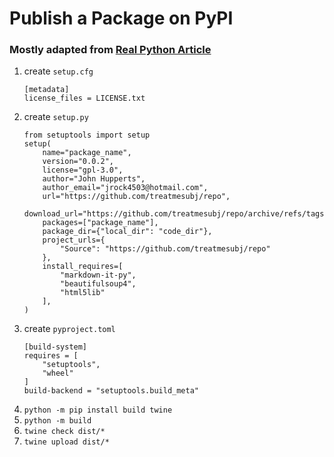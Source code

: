 # Publish a Package on PyPI
### Mostly adapted from [Real Python Article](https://realpython.com/pypi-publish-python-package/)

1. create `setup.cfg`
    ```
    [metadata]
    license_files = LICENSE.txt
    ```
2. create `setup.py`
    ```
    from setuptools import setup
    setup(
        name="package_name",
        version="0.0.2",
        license="gpl-3.0",
        author="John Hupperts",
        author_email="jrock4503@hotmail.com",
        url="https://github.com/treatmesubj/repo",
        download_url="https://github.com/treatmesubj/repo/archive/refs/tags/v0.0.2.tar.gz",
        packages=["package_name"],
        package_dir={"local_dir": "code_dir"},
        project_urls={
            "Source": "https://github.com/treatmesubj/repo"
        },
        install_requires=[
            "markdown-it-py",
            "beautifulsoup4",
            "html5lib"
        ],
    )
    ```
3. create `pyproject.toml`
    ```
    [build-system]
    requires = [
        "setuptools",
        "wheel"
    ]
    build-backend = "setuptools.build_meta"
    ```
4. `python -m pip install build twine`
5. `python -m build`
6. `twine check dist/*` 
7. `twine upload dist/*`
